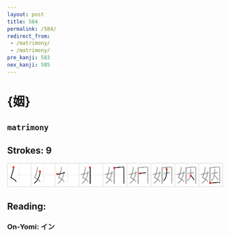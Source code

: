 ```yaml
---
layout: post
title: 584
permalink: /584/
redirect_from:
 - /matrimony/
 - /matrimony/
pre_kanji: 583
nex_kanji: 585
---
```


# {姻}

## `matrimony`

## Strokes: 9

<div class="stroke"><img src="../images/E5A7BB.png" /></div>

## Reading:

### On-Yomi: イン
